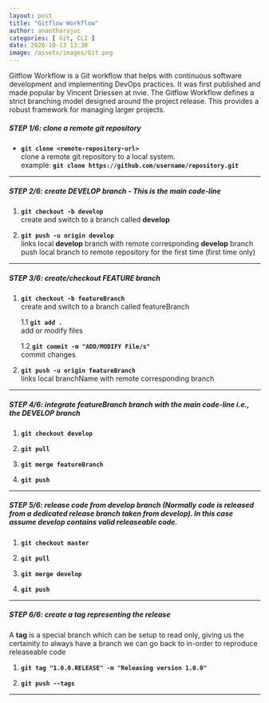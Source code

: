 ```yaml
---
layout: post
title: "Gitflow Workflow"
author: anantharajuc
categories: [ Git, CLI ]
date: 2020-10-13 13:30
image: /assets/images/Git.png
---
```


Gitflow Workflow is a Git workflow that helps with continuous software development and implementing DevOps practices. It was first published and made popular by Vincent Driessen at nvie. The Gitflow Workflow defines a strict branching model designed around the project release. This provides a robust framework for managing larger projects.  

##### STEP 1/6: clone a remote git repository
				
*	**`git clone <remote-repository-url>`**  
clone a remote git repository to a local system.  
example: **`git clone https://github.com/username/repository.git`**

---

##### STEP 2/6: create **DEVELOP** branch - This is the main code-line

1. **`git checkout -b develop`**  
create and switch to a branch called **develop**

2. **`git push -u origin develop`**  
links local **develop** branch with remote corresponding **develop** branch  
push local branch to remote repository for the first time (first time only)

---

##### STEP 3/6: create/checkout **FEATURE** branch 

1. **`git checkout -b featureBranch`**  
create and switch to a branch called featureBranch

	1.1 **`git add .`**  
	add or modify files  

	1.2 **`git commit -m "ADD/MODIFY File/s"`**  
	commit changes

2. **`git push -u origin featureBranch`**  
links local branchName with remote corresponding branch

---

##### STEP 4/6: integrate featureBranch branch with the main code-line i.e., the **DEVELOP** branch
 
1. **`git checkout develop`**

2. **`git pull`**

3. **`git merge featureBranch`**

4. **`git push`**

---

##### STEP 5/6: release code from **develop** branch (Normally code is released from a dedicated **release** branch taken from **develop**). In this case assume develop contains valid releaseable code.

1. **`git checkout master`**

2. **`git pull`**

3. **`git merge develop`**

4. **`git push`**

---

##### STEP 6/6: create a tag representing the release

A **tag** is a special branch which can be setup to read only, giving us the certainity to always have a branch we can go back to in-order to reproduce releaseable code

1. **`git tag "1.0.0.RELEASE" -m "Releasing version 1.0.0"`**

2. **`git push --tags`**

---